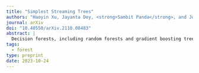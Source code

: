 ```yaml
---
title: "Simplest Streaming Trees"
authors: "Haoyin Xu, Jayanta Dey, <strong>Sambit Panda</strong>, and Joshua T. Vogelstein"
journal: arXiv
doi: "10.48550/arXiv.2110.08483"
abstract: |
  Decision forests, including random forests and gradient boosting trees, remain the leading machine learning methods for many real-world data problems, especially on tabular data. However, most of the current implementations only operate in batch mode, and therefore cannot incrementally update when more data arrive. Several previous works developed streaming trees and ensembles to overcome this limitation. Nonetheless, we found that those state-of-the-art algorithms suffer from a number of drawbacks, including low accuracy on some problems and high memory usage on others. We therefore developed the simplest possible extension of decision trees: given new data, simply update existing trees by continuing to grow them, and replace some old trees with new ones to control the total number of trees. In a benchmark suite containing 72 classification problems (the OpenML-CC18 data suite), we illustrate that our approach, Stream Decision Forest (SDF), does not suffer from either of the aforementioned limitations. On those datasets, we also demonstrate that our approach often performs as well, and sometimes even better, than conventional batch decision forest algorithm. Thus, SDFs establish a simple standard for streaming trees and forests that could readily be applied to many real-world problems.
tags:
  - forest
type: preprint
date: 2023-10-24
---
```

